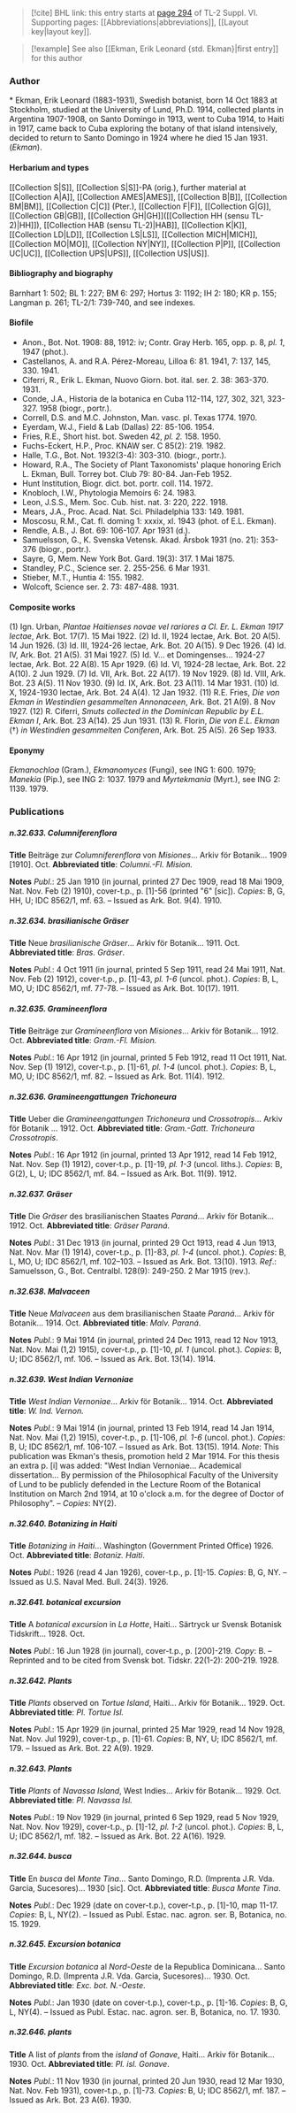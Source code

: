 > [!cite] BHL link: this entry starts at [page 294](https://www.biodiversitylibrary.org/item/103835#page/304/mode/1up) of TL-2 Suppl. VI.
> Supporting pages: [[Abbreviations|abbreviations]], [[Layout key|layout key]].

> [!example] See also [[Ekman, Erik Leonard {std. Ekman}|first entry]] for this author

### Author

\* Ekman, Erik Leonard (1883-1931), Swedish botanist, born 14 Oct 1883 at Stockholm, studied at the University of Lund, Ph.D. 1914, collected plants in Argentina 1907-1908, on Santo Domingo in 1913, went to Cuba 1914, to Haiti in 1917, came back to Cuba exploring the botany of that island intensively, decided to return to Santo Domingo in 1924 where he died 15 Jan 1931. (*Ekman*).

#### Herbarium and types

[[Collection S|S]], [[Collection S|S]]-PA (orig.), further material at [[Collection A|A]], [[Collection AMES|AMES]], [[Collection B|B]], [[Collection BM|BM]], [[Collection C|C]] (Pter.), [[Collection F|F]], [[Collection G|G]], [[Collection GB|GB]], [[Collection GH|GH]]([[Collection HH (sensu TL-2)|HH]]), [[Collection HAB (sensu TL-2)|HAB]], [[Collection K|K]], [[Collection LD|LD]], [[Collection LS|LS]], [[Collection MICH|MICH]], [[Collection MO|MO]], [[Collection NY|NY]], [[Collection P|P]], [[Collection UC|UC]], [[Collection UPS|UPS]], [[Collection US|US]].

#### Bibliography and biography

Barnhart 1: 502; BL 1: 227; BM 6: 297; Hortus 3: 1192; IH 2: 180; KR p. 155; Langman p. 261; TL-2/1: 739-740, and see indexes.

#### Biofile

- Anon., Bot. Not. 1908: 88, 1912: iv; Contr. Gray Herb. 165, opp. p. 8, *pl. 1*, 1947 (phot.).
- Castellanos, A. and R.A. Pérez-Moreau, Lilloa 6: 81. 1941, 7: 137, 145, 330. 1941.
- Ciferri, R., Erik L. Ekman, Nuovo Giorn. bot. ital. ser. 2. 38: 363-370. 1931.
- Conde, J.A., Historia de la botanica en Cuba 112-114, 127, 302, 321, 323-327. 1958 (biogr., portr.).
- Correll, D.S. and M.C. Johnston, Man. vasc. pl. Texas 1774. 1970.
- Eyerdam, W.J., Field & Lab (Dallas) 22: 85-106. 1954.
- Fries, R.E., Short hist. bot. Sweden 42, *pl. 2.* 158. 1950.
- Fuchs-Eckert, H.P., Proc. KNAW ser. C 85(2): 219. 1982.
- Halle, T.G., Bot. Not. 1932(3-4): 303-310. (biogr., portr.).
- Howard, R.A., The Society of Plant Taxonomists' plaque honoring Erich L. Ekman, Bull. Torrey bot. Club 79: 80-84. Jan-Feb 1952.
- Hunt Institution, Biogr. dict. bot. portr. coll. 114. 1972.
- Knobloch, I.W., Phytologia Memoirs 6: 24. 1983.
- Leon, J.S.S., Mem. Soc. Cub. hist. nat. 3: 220, 222. 1918.
- Mears, J.A., Proc. Acad. Nat. Sci. Philadelphia 133: 149. 1981.
- Moscosu, R.M., Cat. fl. doming 1: xxxix, xl. 1943 (phot. of E.L. Ekman).
- Rendle, A.B., J. Bot. 69: 106-107. Apr 1931 (d.).
- Samuelsson, G., K. Svenska Vetensk. Akad. Årsbok 1931 (no. 21): 353-376 (biogr., portr.).
- Sayre, G, Mem. New York Bot. Gard. 19(3): 317. 1 Mai 1875.
- Standley, P.C., Science ser. 2. 255-256. 6 Mar 1931.
- Stieber, M.T., Huntia 4: 155. 1982.
- Wolcoft, Science ser. 2. 73: 487-488. 1931.

#### Composite works

(1) Ign. Urban, *Plantae Haitienses novae vel rariores a Cl. Er. L. Ekman 1917 lectae*, Ark. Bot. 17(7). 15 Mai 1922.
(2) Id. II, 1924 lectae, Ark. Bot. 20 A(5). 14 Jun 1926.
(3) Id. III, 1924-26 lectae, Ark. Bot. 20 A(15). 9 Dec 1926.
(4) Id. IV, Ark. Bot. 21 A(5). 31 Mai 1927.
(5) Id. V... et Domingenses... 1924-27 lectae, Ark. Bot. 22 A(8). 15 Apr 1929.
(6) Id. VI, 1924-28 lectae, Ark. Bot. 22 A(10). 2 Jun 1929.
(7) Id. VII, Ark. Bot. 22 A(17). 19 Nov 1929.
(8) Id. VIII, Ark. Bot. 23 A(5). 11 Nov 1930.
(9) Id. IX, Ark. Bot. 23 A(11). 14 Mar 1931.
(10) Id. X, 1924-1930 lectae, Ark. Bot. 24 A(4). 12 Jan 1932.
(11) R.E. Fries, *Die von Ekman in Westindien gesammelten Annonaceen*, Ark. Bot. 21 A(9). 8 Nov 1927.
(12) R. Ciferri, *Smuts collected in the Dominican Republic by E.L. Ekman I*, Ark. Bot. 23 A(14). 25 Jun 1931.
(13) R. Florin, *Die von E.L. Ekman* (†) *in Westindien gesammelten Coniferen*, Ark. Bot. 25 A(5). 26 Sep 1933.

#### Eponymy

*Ekmanochloa* (Gram.), *Ekmanomyces* (Fungi), see ING 1: 600. 1979; *Manekia* (Pip.), see ING 2: 1037. 1979 and *Myrtekmania* (Myrt.), see ING 2: 1139. 1979.

### Publications

##### n.32.633. Columniferenflora

**Title**
Beiträge zur *Columniferenflora* von *Misiones*... Arkiv för Botanik... 1909 \[1910\]. Oct.
**Abbreviated title**: *Columni.-Fl. Mision.*

**Notes**
*Publ*.: 25 Jan 1910 (in journal, printed 27 Dec 1909, read 18 Mai 1909, Nat. Nov. Feb (2) 1910), cover-t.p., p. \[1\]-56 (printed "6" \[sic\]). *Copies*: B, G, HH, U; IDC 8562/1, mf. 63. – Issued as Ark. Bot. 9(4). 1910.

##### n.32.634. brasilianische Gräser

**Title**
Neue *brasilianische Gräser*... Arkiv för Botanik... 1911. Oct.
**Abbreviated title**: *Bras. Gräser*.

**Notes**
*Publ*.: 4 Oct 1911 (in journal, printed 5 Sep 1911, read 24 Mai 1911, Nat. Nov. Feb (2) 1912), cover-t.p., p. \[1\]-43, *pl. 1-6* (uncol. phot.). *Copies*: B, L, MO, U; IDC 8562/1, mf. 77-78. – Issued as Ark. Bot. 10(17). 1911.

##### n.32.635. Gramineenflora

**Title**
Beiträge zur *Gramineenflora* von *Misiones*... Arkiv för Botanik... 1912. Oct.
**Abbreviated title**: *Gram.-Fl. Mision.*

**Notes**
*Publ*.: 16 Apr 1912 (in journal, printed 5 Feb 1912, read 11 Oct 1911, Nat. Nov. Sep (1) 1912), cover-t.p., p. \[1\]-61, *pl. 1-4* (uncol. phot.). *Copies*: B, L, MO, U; IDC 8562/1, mf. 82. – Issued as Ark. Bot. 11(4). 1912.

##### n.32.636. Gramineengattungen Trichoneura

**Title**
Ueber die *Gramineengattungen Trichoneura* und *Crossotropis*... Arkiv för Botanik ... 1912. Oct.
**Abbreviated title**: *Gram.-Gatt. Trichoneura Crossotropis*.

**Notes**
*Publ*.: 16 Apr 1912 (in journal, printed 13 Apr 1912, read 14 Feb 1912, Nat. Nov. Sep (1) 1912), cover-t.p., p. \[1\]-19, *pl. 1-3* (uncol. liths.). *Copies*: B, G(2), L, U; IDC 8562/1, mf. 84. – Issued as Ark. Bot. 11(9). 1912.

##### n.32.637. Gräser

**Title**
Die *Gräser* des brasilianischen Staates *Paraná*... Arkiv för Botanik... 1912. Oct.
**Abbreviated title**: *Gräser Paraná*.

**Notes**
*Publ*.: 31 Dec 1913 (in journal, printed 29 Oct 1913, read 4 Jun 1913, Nat. Nov. Mar (1) 1914), cover-t.p., p. \[1\]-83, *pl. 1-4* (uncol. phot.). *Copies*: B, L, MO, U; IDC 8562/1, mf. 102–103. – Issued as Ark. Bot. 13(10). 1913.
*Ref*.: Samuelsson, G., Bot. Centralbl. 128(9): 249-250. 2 Mar 1915 (rev.).

##### n.32.638. Malvaceen

**Title**
Neue *Malvaceen* aus dem brasilianischen Staate *Paraná*... Arkiv för Botanik... 1914. Oct.
**Abbreviated title**: *Malv. Paraná*.

**Notes**
*Publ*.: 9 Mai 1914 (in journal, printed 24 Dec 1913, read 12 Nov 1913, Nat. Nov. Mai (1,2) 1915), cover-t.p., p. \[1\]-10, *pl. 1* (uncol. phot.). *Copies*: B, U; IDC 8562/1, mf. 106. – Issued as Ark. Bot. 13(14). 1914.

##### n.32.639. West Indian Vernoniae

**Title**
*West Indian Vernoniae*... Arkiv för Botanik... 1914. Oct.
**Abbreviated title**: *W. Ind. Vernon.*

**Notes**
*Publ*.: 9 Mai 1914 (in journal, printed 13 Feb 1914, read 14 Jan 1914, Nat. Nov. Mai (1,2) 1915), cover-t.p., p. \[1\]-106, *pl. 1-6* (uncol. phot.). *Copies*: B, U; IDC 8562/1, mf. 106-107. – Issued as Ark. Bot. 13(15). 1914.
*Note*: This publication was Ekman's thesis, promotion held 2 Mar 1914. For this thesis an extra p. \[i\] was added: "West Indian Vernoniae... Academical dissertation... By permission of the Philosophical Faculty of the University of Lund to be publicly defended in the Lecture Room of the Botanical Institution on March 2nd 1914, at 10 o'clock a.m. for the degree of Doctor of Philosophy". – *Copies*: NY(2).

##### n.32.640. Botanizing in Haiti

**Title**
*Botanizing in Haiti*... Washington (Government Printed Office) 1926. Oct.
**Abbreviated title**: *Botaniz. Haiti*.

**Notes**
*Publ*.: 1926 (read 4 Jan 1926), cover-t.p., p. \[1\]-15. *Copies*: B, G, NY. – Issued as U.S. Naval Med. Bull. 24(3). 1926.

##### n.32.641. botanical excursion

**Title**
A *botanical excursion* in *La Hotte*, Haiti... Särtryck ur Svensk Botanisk Tidskrift... 1928. Oct.

**Notes**
*Publ*.: 16 Jun 1928 (in journal), cover-t.p., p. \[200\]-219. *Copy*: B. – Reprinted and to be cited from Svensk bot. Tidskr. 22(1-2): 200-219. 1928.

##### n.32.642. Plants

**Title**
*Plants* observed on *Tortue Island*, Haiti... Arkiv för Botanik... 1929. Oct.
**Abbreviated title**: *Pl. Tortue Isl.*

**Notes**
*Publ*.: 15 Apr 1929 (in journal, printed 25 Mar 1929, read 14 Nov 1928, Nat. Nov. Jul 1929), cover-t.p., p. \[1\]-61. *Copies*: B, NY, U; IDC 8562/1, mf. 179. – Issued as Ark. Bot. 22 A(9). 1929.

##### n.32.643. Plants

**Title**
*Plants* of *Navassa Island*, West Indies... Arkiv för Botanik... 1929. Oct.
**Abbreviated title**: *Pl. Navassa Isl.*

**Notes**
*Publ*.: 19 Nov 1929 (in journal, printed 6 Sep 1929, read 5 Nov 1929, Nat. Nov. Nov 1929), cover-t.p., p. \[1\]-12, *pl. 1-2* (uncol. phot.). *Copies*: B, L, U; IDC 8562/1, mf. 182. – Issued as Ark. Bot. 22 A(16). 1929.

##### n.32.644. busca

**Title**
En *busca* del *Monte Tina*... Santo Domingo, R.D. (Imprenta J.R. Vda. Garcia, Sucesores)... 1930 \[sic\]. Oct.
**Abbreviated title**: *Busca Monte Tina*.

**Notes**
*Publ*.: Dec 1929 (date on cover-t.p.), cover-t.p., p. \[1\]-10, map 11-17. *Copies*: B, L, NY(2). – Issued as Publ. Estac. nac. agron. ser. B, Botanica, no. 15. 1929.

##### n.32.645. Excursion botanica

**Title**
*Excursion botanica* al *Nord-Oeste* de la Republica Dominicana... Santo Domingo, R.D. (Imprenta J.R. Vda. Garcia, Sucesores)... 1930. Oct.
**Abbreviated title**: *Exc. bot. N.-Oeste*.

**Notes**
*Publ*.: Jan 1930 (date on cover-t.p.), cover-t.p., p. \[1\]-16. *Copies*: B, G, L, NY(4). – Issued as Publ. Estac. nac. agron. ser. B, Botanica, no. 17. 1930.

##### n.32.646. plants

**Title**
A list of *plants* from the *island* of *Gonave*, Haiti... Arkiv för Botanik... 1930. Oct.
**Abbreviated title**: *Pl. isl. Gonave*.

**Notes**
*Publ*.: 11 Nov 1930 (in journal, printed 20 Jun 1930, read 12 Mar 1930, Nat. Nov. Feb 1931), cover-t.p., p. \[1\]-73. *Copies*: B, U; IDC 8562/1, mf. 187. – Issued as Ark. Bot. 23 A(6). 1930.

